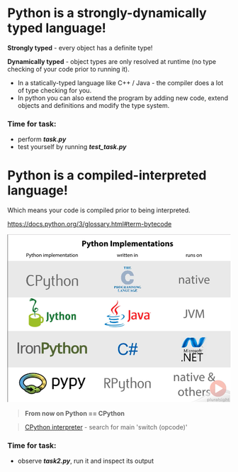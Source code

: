 # Python is a strongly-dynamically typed language!  
**Strongly typed** - every object has a definite type!  
  
**Dynamically typed** - object types are only resolved at runtime (no type checking of your code prior to running it).  
 - In a statically-typed language like C++ / Java - the compiler does a lot of type checking for you.  
 - In python you can also extend the program by adding new code, extend objects and definitions and modify the type system.
### Time for task:
 - perform ***task.py***
 - test yourself by running ***test_task.py***

# Python is a compiled-interpreted language!
Which means your code is compiled prior to being interpreted.

https://docs.python.org/3/glossary.html#term-bytecode

![enter image description here](/images/image001.png)


> **From now on Python == CPython**

> [CPython interpreter](https://github.com/python/cpython/blob/master/Python/ceval.c) - search for main 'switch (opcode)'
### Time for task:
- observe ***task2.py***, run it and inspect its output
<!--stackedit_data:
eyJoaXN0b3J5IjpbMTY5NDkwNjUzOCwxMzczMDAxMjM1LDQxOT
k5MTA1MiwxNzE4ODQ4NTk3XX0=
-->